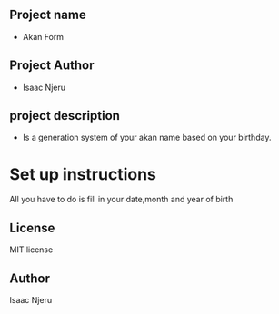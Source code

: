 ## Project name 
- Akan Form
## Project Author
- Isaac Njeru
## project description
* Is a generation system of your akan name based on your birthday.
   
# Set up instructions
  All you have to do is fill in your date,month and year of birth

 
 ## License
 MIT license


## Author
Isaac Njeru

